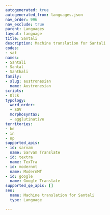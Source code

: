 ```yaml
---
autogenerated: true
autogenerated_from: languages.json
nav_order: 996
nav_exclude: true
parent: Languages
layout: language
title: Santali
description: Machine translation for Santali
codes:
- sat
names:
- Santali
- Santal
- Santhali
family:
- slug: austronesian
  name: Austronesian
scripts:
- Olck
typology:
  word_order:
  - SOV
  morphosyntax:
  - agglutinative
territories:
- bd
- in
- np
supported_apis:
- id: sarvam
  name: Sarvam Translate
- id: textra
  name: TexTra
- id: modernmt
  name: ModernMT
- id: google
  name: Google Translate
supported_qe_apis: []
seo:
  name: Machine translation for Santali
  type: Language

---
```


